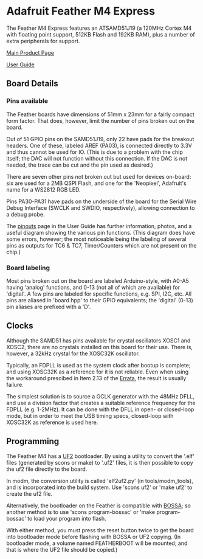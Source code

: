 # Adafruit Feather M4 Express

The Feather M4 Express features an ATSAMD51J19 (a 120MHz Cortex M4 with
floating point support, 512KB Flash and 192KB RAM), plus a number of extra
peripherals for support.

[Main Product Page](https://www.adafruit.com/product/3857)

[User Guide](https://learn.adafruit.com/adafruit-feather-m4-express-atsamd51)

## Board Details

### Pins available
The Feather boards have dimensions of 51mm x 23mm for a fairly compact form
factor. That does, however, limit the number of pins broken out on the board.

Out of 51 GPIO pins on the SAMD51J19, only 22 have pads for the breakout headers.
One of these, labeled AREF (PA03), is connected directly to 3.3V and thus cannot
be used for IO. (This is due to a problem with the chip itself; the DAC will not
function without this connection. If the DAC is not needed, the trace can be
cut and the pin used as desired.)

There are seven other pins not broken out but used for devices on-board:
six are used for a 2MB QSPI Flash, and one for the 'Neopixel', Adafruit's
name for a WS2812 RGB LED.

Pins PA30-PA31 have pads on the underside of the board for the Serial Wire
Debug Interface (SWCLK and SWDIO, respectively), allowing connection to a
debug probe.

The [pinouts](https://learn.adafruit.com/adafruit-feather-m4-express-atsamd51/pinouts)
page in the User Guide has further information, photos, and a useful diagram
showing the various pin functions. (This diagram does have some errors, however;
the most noticeable being the labeling of several pins as outputs for TC6 & TC7,
Timer/Counters which are not present on the chip.)

### Board labeling

Most pins broken out on the board are labeled Arduino-style, with A0-A5 having
'analog' functions, and 0-13 (not all of which are available) for 'digital'.
A few pins are labeled for specific functions, e.g. SPI, I2C, etc. All pins
are aliased in 'board.hpp' to their GPIO equivalents; the 'digital' (0-13)
pin aliases are prefixed with a 'D'.

## Clocks

Although the SAMD51 has pins available for crystal oscillators XOSC1 and XOSC2,
there are no crystals installed on this board for their use. There is, however,
a 32kHz crystal for the XOSC32K oscillator.

Typically, an FDPLL is used as the system clock after bootup is complete; and
using XOSC32K as a reference for it is not reliable. Even when using the workaround
prescibed in Item 2.13 of the [Errata](https://ww1.microchip.com/downloads/aemDocuments/documents/MCU32/ProductDocuments/Errata/SAM-D5x-E5x-Family-Silicon-Errata-and-Data-Sheet-Clarification-DS80000748.pdf),
the result is usually failure.

The simplest solution is to source a GCLK generator with the 48MHz DFLL, and
use a division factor that creates a suitable reference frequency for the FDPLL
(e.g. 1-2MHz). It can be done with the DFLL in open- or closed-loop mode, but
in order to meet the USB timing specs, closed-loop with XOSC32K as reference is
used here.

## Programming

The Feather M4 has a [UF2](https://github.com/microsoft/uf2) bootloader. By
using a utility to convert the '.elf' files (generated by scons or make) to
'.uf2' files, it is then possible to copy the uf2 file directly to the board.

In modm, the conversion utility is called 'elf2uf2.py' (in tools/modm_tools),
and is incorporated into the build system. Use 'scons uf2' or 'make uf2' to
create the uf2 file.

Alternatively, the bootloader on the Feather is compatible with [BOSSA](https://www.shumatech.com/web/products/bossa);
so another method is to use 'scons program-bossac' or 'make program-bossac' to
load your program into flash.

With either method, you must press the reset button twice to get the board into
bootloader mode before flashing with BOSSA or UF2 copying. (In bootloader mode,
a volume named FEATHERBOOT will be mounted; and that is where the UF2 file
should be copied.)


